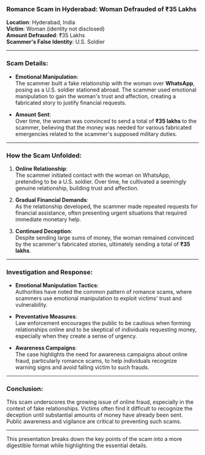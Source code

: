 ### **Romance Scam in Hyderabad: Woman Defrauded of ₹35 Lakhs**

**Location**: Hyderabad, India  
**Victim**: Woman (identity not disclosed)  
**Amount Defrauded**: ₹35 Lakhs  
**Scammer's False Identity**: U.S. Soldier

---

### **Scam Details**:

- **Emotional Manipulation**:  
    The scammer built a fake relationship with the woman over **WhatsApp**, posing as a U.S. soldier stationed abroad. The scammer used emotional manipulation to gain the woman's trust and affection, creating a fabricated story to justify financial requests.
    
- **Amount Sent**:  
    Over time, the woman was convinced to send a total of **₹35 lakhs** to the scammer, believing that the money was needed for various fabricated emergencies related to the scammer's supposed military duties.
    

---

### **How the Scam Unfolded**:

1. **Online Relationship**:  
    The scammer initiated contact with the woman on WhatsApp, pretending to be a U.S. soldier. Over time, he cultivated a seemingly genuine relationship, building trust and affection.
    
2. **Gradual Financial Demands**:  
    As the relationship developed, the scammer made repeated requests for financial assistance, often presenting urgent situations that required immediate monetary help.
    
3. **Continued Deception**:  
    Despite sending large sums of money, the woman remained convinced by the scammer's fabricated stories, ultimately sending a total of **₹35 lakhs**.
    

---

### **Investigation and Response**:

- **Emotional Manipulation Tactics**:  
    Authorities have noted the common pattern of romance scams, where scammers use emotional manipulation to exploit victims' trust and vulnerability.
    
- **Preventative Measures**:  
    Law enforcement encourages the public to be cautious when forming relationships online and to be skeptical of individuals requesting money, especially when they create a sense of urgency.
    
- **Awareness Campaigns**:  
    The case highlights the need for awareness campaigns about online fraud, particularly romance scams, to help individuals recognize warning signs and avoid falling victim to such frauds.
    

---

### **Conclusion**:

This scam underscores the growing issue of online fraud, especially in the context of fake relationships. Victims often find it difficult to recognize the deception until substantial amounts of money have already been sent. Public awareness and vigilance are critical to preventing such scams.

---

This presentation breaks down the key points of the scam into a more digestible format while highlighting the essential details.